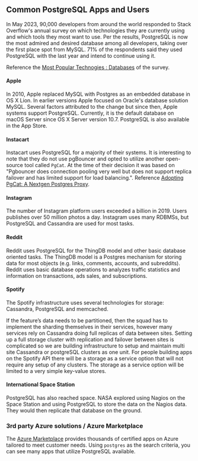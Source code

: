 ## Common PostgreSQL Apps and Users

In May 2023, 90,000 developers from around the world responded to Stack Overflow's annual survey on which technologies they are currently using and which tools they most want to use. Per the results, PostgreSQL is now the most admired and desired database among all developers, taking over the first place spot from MySQL. 71% of the respondents said they used PostgreSQL with the last year and intend to continue using it.

Reference the [Most Popular Technogies : Databases](https://survey.stackoverflow.co/2023/#section-most-popular-technologies-databases) of the survey.

#### Apple

In 2010, Apple replaced MySQL with Postgres as an embedded database in OS X Lion. In earlier versions Apple focused on Oracle's database solution MySQL. Several factors attributed to the change but since then, Apple systems support PostgreSQL. Currently, it is the default database on macOS Server since OS X Server version 10.7. PostgreSQL is also available in the App Store.

#### Instacart

Instacart uses PostgreSQL for a majority of their systems.  It is interesting to note that they do not use pgBouncer and opted to utilize another open-source tool called `PgCat`.  At the time of their decision it was based on "Pgbouncer does connection pooling very well but does not support replica failover and has limited support for load balancing.".  Reference [Adopting PgCat: A Nextgen Postgres Proxy](https://www.instacart.com/company/how-its-made/adopting-pgcat-a-nextgen-postgres-proxy/#:~:text=At%20Instacart%2C%20we%20use%20Postgresql,optimization%20and%20vertically%20scaling%20instances).

#### Instagram

The number of Instagram platform users exceeded a billion in 2019. Users publishes over 50 million photos a day. Instagram uses many RDBMSs, but PostgreSQL and Cassandra are used for most tasks.

#### Reddit

Reddit uses PostgreSQL for the ThingDB model and other basic database oriented tasks. The ThingDB model is a Postgres mechanism for storing data for most objects (e.g. links, comments, accounts, and subreddits). Reddit uses basic database operations to analyzes traffic statistics and information on transactions, ads sales, and subscriptions.

#### Spotify

The Spotify infrastructure uses several technologies for storage: Cassandra, PostgreSQL and memcached.

If the feature’s data needs to be partitioned, then the squad has to implement the sharding themselves in their services, however many services rely on Cassandra doing full replicas of data between sites. Setting up a full storage cluster with replication and failover between sites is complicated so we are building infrastructure to setup and maintain multi site Cassandra or postgreSQL clusters as one unit. For people building apps on the Spotify API there will be a storage as a service option that will not require any setup of any clusters. The storage as a service option will be limited to a very simple key-value stores.

#### International Space Station

PostgreSQL has also reached space. NASA explored using Nagios on the Space Station and using PostgreSQL to store the data on the Nagios data. They would then replicate that database on the ground.

### 3rd party Azure solutions / Azure Marketplace

The [Azure Marketplace](https://azuremarketplace.microsoft.com/marketplace/apps?search=postgres&page=1) provides thousands of certified apps on Azure tailored to meet customer needs. Using `postgres` as the search criteria, you can see many apps that utilize PostgreSQL available.
